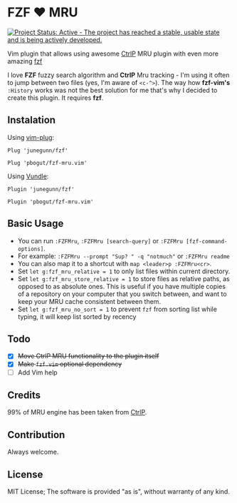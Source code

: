 # FZF :heart: MRU

[![Project Status: Active - The project has reached a stable, usable state and is being actively developed.](http://www.repostatus.org/badges/latest/active.svg)](http://www.repostatus.org/#active)

Vim plugin that allows using awesome [CtrlP](https://github.com/kien/ctrlp.vim)
MRU plugin with even more amazing [fzf](https://github.com/junegunn/fzf)

I love **FZF** fuzzy search algorithm and **CtrlP** Mru tracking - I'm using it
often to jump between two files (yes, I'm aware of `<c-^>`). The way how
**fzf-vim's** `:History` works was not the best solution for me that's why I
decided to create this plugin. It requires **fzf**.

## Instalation

Using [vim-plug](https://github.com/junegunn/vim-plug):

```vim
Plug 'junegunn/fzf'

Plug 'pbogut/fzf-mru.vim'
```

Using [Vundle](https://github.com/VundleVim/Vundle.vim):

```vim
Plugin 'junegunn/fzf'

Plugin 'pbogut/fzf-mru.vim'
```

## Basic Usage
- You can run `:FZFMru`, `:FZFMru [search-query]` or `:FZFMru [fzf-command-options]`.
- For example: `:FZFMru --prompt "Sup? " -q "notmuch"` or `:FZFMru readme`
- You can also map it to a shortcut with `map <leader>p :FZFMru<cr>`.
- Set `let g:fzf_mru_relative = 1` to only list files within current directory.
- Set `let g:fzf_mru_store_relative = 1` to store files as relative paths, as
  opposed to as absolute ones.  This is useful if you have multiple copies of a
  repository on your computer that you switch between, and want to keep your MRU
  cache consistent between them.
- Set `let g:fzf_mru_no_sort = 1` to prevent `fzf` from sorting list while typing, it will keep list sorted by recency

## Todo
- [x] ~~Move CtrlP MRU functionality to the plugin itself~~
- [x] ~~Make `fzf.vim` optional dependency~~
- [ ] Add Vim help

## Credits

99% of MRU engine has been taken from [CtrlP](https://github.com/kien/ctrlp.vim).

## Contribution

Always welcome.

## License

MIT License;
The software is provided "as is", without warranty of any kind.
